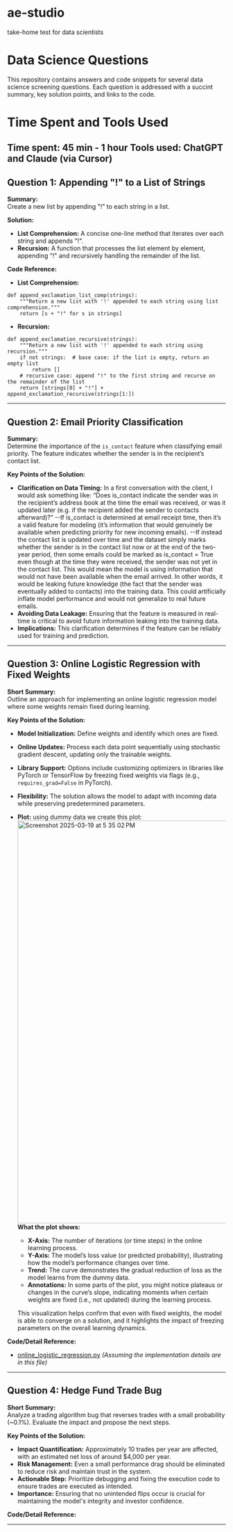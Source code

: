 # ae-studio
take-home test for data scientists

# Data Science Questions
This repository contains answers and code snippets for several data science screening questions. Each question is addressed with a succint summary, key solution points, and links to the code.

# Time Spent and Tools Used
Time spent: 45 min - 1 hour 
Tools used: ChatGPT and Claude (via Cursor) 
---

## Question 1: Appending "!" to a List of Strings

**Summary:**  
Create a new list by appending "!" to each string in a list. 

**Solution:**  
- **List Comprehension:** A concise one-line method that iterates over each string and appends "!".
- **Recursion:** A function that processes the list element by element, appending "!" and recursively handling the remainder of the list.

**Code Reference:**  
- **List Comprehension:**
```
def append_exclamation_list_comp(strings):
    """Return a new list with '!' appended to each string using list comprehension."""
    return [s + "!" for s in strings]
```
- **Recursion:**
```
def append_exclamation_recursive(strings):
    """Return a new list with '!' appended to each string using recursion."""
    if not strings:  # base case: if the list is empty, return an empty list
        return []
    # recursive case: append "!" to the first string and recurse on the remainder of the list
    return [strings[0] + "!"] + append_exclamation_recursive(strings[1:])
```
---

## Question 2: Email Priority Classification

**Summary:**  
Determine the importance of the `is_contact` feature when classifying email priority. The feature indicates whether the sender is in the recipient’s contact list.

**Key Points of the Solution:**  
- **Clarification on Data Timing:** In a first conversation with the client, I would ask something like:
“Does is_contact indicate the sender was in the recipient’s address book at the time the email was received, or was it updated later (e.g. if the recipient added the sender to contacts afterward)?”
--If is_contact is determined at email receipt time, then it’s a valid feature for modeling (it’s information that would genuinely be available when predicting priority for new incoming emails).
--If instead the contact list is updated over time and the dataset simply marks whether the sender is in the contact list now or at the end of the two-year period, then some emails could be marked as is_contact = True even though at the time they were received, the sender was not yet in the contact list. This would mean the model is using information that would not have been available when the email arrived. In other words, it would be leaking future knowledge (the fact that the sender was eventually added to contacts) into the training data. This could artificially inflate model performance and would not generalize to real future emails.
- **Avoiding Data Leakage:** Ensuring that the feature is measured in real-time is critical to avoid future information leaking into the training data.
- **Implications:** This clarification determines if the feature can be reliably used for training and prediction.

---

## Question 3: Online Logistic Regression with Fixed Weights

**Short Summary:**  
Outline an approach for implementing an online logistic regression model where some weights remain fixed during learning.

**Key Points of the Solution:**  
- **Model Initialization:** Define weights and identify which ones are fixed.
- **Online Updates:** Process each data point sequentially using stochastic gradient descent, updating only the trainable weights.
- **Library Support:** Options include customizing optimizers in libraries like PyTorch or TensorFlow by freezing fixed weights via flags (e.g., `requires_grad=False` in PyTorch).
- **Flexibility:** The solution allows the model to adapt with incoming data while preserving predetermined parameters.

- **Plot:** using dummy data we create this plot:
  <img width="926" alt="Screenshot 2025-03-19 at 5 35 02 PM" src="https://github.com/user-attachments/assets/853aa258-540e-455f-b86d-9b90bf3f76d1" />
  **What the plot shows:**
  - **X-Axis:** The number of iterations (or time steps) in the online learning process.
  - **Y-Axis:** The model’s loss value (or predicted probability), illustrating how the model’s performance changes over time.
  - **Trend:** The curve demonstrates the gradual reduction of loss as the model learns from the dummy data.
  - **Annotations:** In some parts of the plot, you might notice plateaus or changes in the curve’s slope, indicating moments when certain weights are fixed (i.e., not updated) during the learning process.
  
  This visualization helps confirm that even with fixed weights, the model is able to converge on a solution, and it highlights the impact of freezing parameters on the overall learning dynamics.

**Code/Detail Reference:**  
- [online_logistic_regression.py](./online_logistic_regression.py) *(Assuming the implementation details are in this file)*

---

## Question 4: Hedge Fund Trade Bug

**Short Summary:**  
Analyze a trading algorithm bug that reverses trades with a small probability (~0.1%). Evaluate the impact and propose the next steps.

**Key Points of the Solution:**  
- **Impact Quantification:** Approximately 10 trades per year are affected, with an estimated net loss of around $4,000 per year.
- **Risk Management:** Even a small performance drag should be eliminated to reduce risk and maintain trust in the system.
- **Actionable Step:** Prioritize debugging and fixing the execution code to ensure trades are executed as intended.
- **Importance:** Ensuring that no unintended flips occur is crucial for maintaining the model's integrity and investor confidence.

**Code/Detail Reference:**  

---

